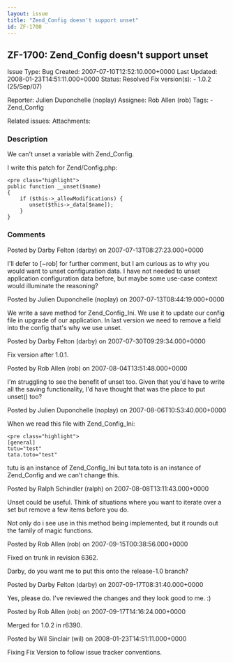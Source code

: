 ```yaml
---
layout: issue
title: "Zend_Config doesn't support unset"
id: ZF-1700
---
```


ZF-1700: Zend\_Config doesn't support unset
-------------------------------------------

 Issue Type: Bug Created: 2007-07-10T12:52:10.000+0000 Last Updated: 2008-01-23T14:51:11.000+0000 Status: Resolved Fix version(s): - 1.0.2 (25/Sep/07)
 
 Reporter:  Julien Duponchelle (noplay)  Assignee:  Rob Allen (rob)  Tags: - Zend\_Config
 
 Related issues: 
 Attachments: 
### Description

We can't unset a variable with Zend\_Config.

I write this patch for Zend/Config.php:

 
    <pre class="highlight">
    public function __unset($name)
    {
        if ($this->_allowModifications) {
           unset($this->_data[$name]);
        }
    }


 

 

### Comments

Posted by Darby Felton (darby) on 2007-07-13T08:27:23.000+0000

I'll defer to [~rob] for further comment, but I am curious as to why you would want to unset configuration data. I have not needed to unset application configuration data before, but maybe some use-case context would illuminate the reasoning?

 

 

Posted by Julien Duponchelle (noplay) on 2007-07-13T08:44:19.000+0000

We write a save method for Zend\_Config\_Ini. We use it to update our config file in upgrade of our application. In last version we need to remove a field into the config that's why we use unset.

 

 

Posted by Darby Felton (darby) on 2007-07-30T09:29:34.000+0000

Fix version after 1.0.1.

 

 

Posted by Rob Allen (rob) on 2007-08-04T13:51:48.000+0000

I'm struggling to see the benefit of unset too. Given that you'd have to write all the saving functionality, I'd have thought that was the place to put unset() too?

 

 

Posted by Julien Duponchelle (noplay) on 2007-08-06T10:53:40.000+0000

When we read this file with Zend\_Config\_Ini:

 
    <pre class="highlight">
    [general]
    tutu="test"
    tata.toto="test"


tutu is an instance of Zend\_Config\_Ini but tata.toto is an instance of Zend\_Config and we can't change this.

 

 

Posted by Ralph Schindler (ralph) on 2007-08-08T13:11:43.000+0000

Unset could be useful. Think of situations where you want to iterate over a set but remove a few items before you do.

Not only do i see use in this method being implemented, but it rounds out the family of magic functions.

 

 

Posted by Rob Allen (rob) on 2007-09-15T00:38:56.000+0000

Fixed on trunk in revision 6362.

Darby, do you want me to put this onto the release-1.0 branch?

 

 

Posted by Darby Felton (darby) on 2007-09-17T08:31:40.000+0000

Yes, please do. I've reviewed the changes and they look good to me. :)

 

 

Posted by Rob Allen (rob) on 2007-09-17T14:16:24.000+0000

Merged for 1.0.2 in r6390.

 

 

Posted by Wil Sinclair (wil) on 2008-01-23T14:51:11.000+0000

Fixing Fix Version to follow issue tracker conventions.

 

 